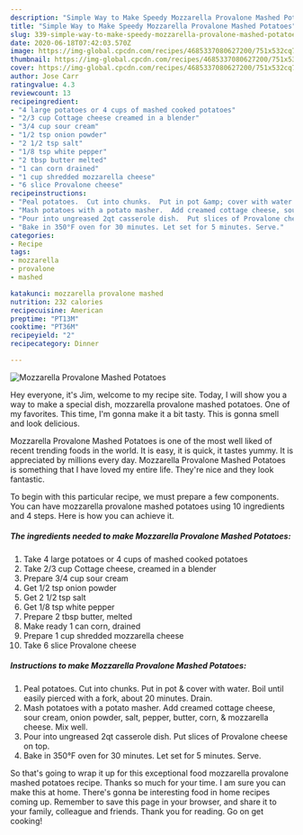 ```yaml
---
description: "Simple Way to Make Speedy Mozzarella Provalone Mashed Potatoes"
title: "Simple Way to Make Speedy Mozzarella Provalone Mashed Potatoes"
slug: 339-simple-way-to-make-speedy-mozzarella-provalone-mashed-potatoes
date: 2020-06-18T07:42:03.570Z
image: https://img-global.cpcdn.com/recipes/4685337080627200/751x532cq70/mozzarella-provalone-mashed-potatoes-recipe-main-photo.jpg
thumbnail: https://img-global.cpcdn.com/recipes/4685337080627200/751x532cq70/mozzarella-provalone-mashed-potatoes-recipe-main-photo.jpg
cover: https://img-global.cpcdn.com/recipes/4685337080627200/751x532cq70/mozzarella-provalone-mashed-potatoes-recipe-main-photo.jpg
author: Jose Carr
ratingvalue: 4.3
reviewcount: 13
recipeingredient:
- "4 large potatoes or 4 cups of mashed cooked potatoes"
- "2/3 cup Cottage cheese creamed in a blender"
- "3/4 cup sour cream"
- "1/2 tsp onion powder"
- "2 1/2 tsp salt"
- "1/8 tsp white pepper"
- "2 tbsp butter melted"
- "1 can corn drained"
- "1 cup shredded mozzarella cheese"
- "6 slice Provalone cheese"
recipeinstructions:
- "Peal potatoes.  Cut into chunks.  Put in pot &amp; cover with water.  Boil until easily pierced with a fork, about 20 minutes. Drain."
- "Mash potatoes with a potato masher.  Add creamed cottage cheese, sour cream, onion powder, salt, pepper, butter, corn, &amp; mozzarella cheese.   Mix well."
- "Pour into ungreased 2qt casserole dish.  Put slices of Provalone cheese on top."
- "Bake in 350°F oven for 30 minutes. Let set for 5 minutes. Serve."
categories:
- Recipe
tags:
- mozzarella
- provalone
- mashed

katakunci: mozzarella provalone mashed 
nutrition: 232 calories
recipecuisine: American
preptime: "PT13M"
cooktime: "PT36M"
recipeyield: "2"
recipecategory: Dinner

---
```



![Mozzarella Provalone Mashed Potatoes](https://img-global.cpcdn.com/recipes/4685337080627200/751x532cq70/mozzarella-provalone-mashed-potatoes-recipe-main-photo.jpg)

Hey everyone, it's Jim, welcome to my recipe site. Today, I will show you a way to make a special dish, mozzarella provalone mashed potatoes. One of my favorites. This time, I'm gonna make it a bit tasty. This is gonna smell and look delicious.

Mozzarella Provalone Mashed Potatoes is one of the most well liked of recent trending foods in the world. It is easy, it is quick, it tastes yummy. It is appreciated by millions every day. Mozzarella Provalone Mashed Potatoes is something that I have loved my entire life. They're nice and they look fantastic.




To begin with this particular recipe, we must prepare a few components. You can have mozzarella provalone mashed potatoes using 10 ingredients and 4 steps. Here is how you can achieve it.

<!--inarticleads1-->

##### The ingredients needed to make Mozzarella Provalone Mashed Potatoes:

1. Take 4 large potatoes or 4 cups of mashed cooked potatoes
1. Take 2/3 cup Cottage cheese, creamed in a blender
1. Prepare 3/4 cup sour cream
1. Get 1/2 tsp onion powder
1. Get 2 1/2 tsp salt
1. Get 1/8 tsp white pepper
1. Prepare 2 tbsp butter, melted
1. Make ready 1 can corn, drained
1. Prepare 1 cup shredded mozzarella cheese
1. Take 6 slice Provalone cheese




<!--inarticleads2-->

##### Instructions to make Mozzarella Provalone Mashed Potatoes:

1. Peal potatoes.  Cut into chunks.  Put in pot &amp; cover with water.  Boil until easily pierced with a fork, about 20 minutes. Drain.
1. Mash potatoes with a potato masher.  Add creamed cottage cheese, sour cream, onion powder, salt, pepper, butter, corn, &amp; mozzarella cheese.   Mix well.
1. Pour into ungreased 2qt casserole dish.  Put slices of Provalone cheese on top.
1. Bake in 350°F oven for 30 minutes. Let set for 5 minutes. Serve.




So that's going to wrap it up for this exceptional food mozzarella provalone mashed potatoes recipe. Thanks so much for your time. I am sure you can make this at home. There's gonna be interesting food in home recipes coming up. Remember to save this page in your browser, and share it to your family, colleague and friends. Thank you for reading. Go on get cooking!
